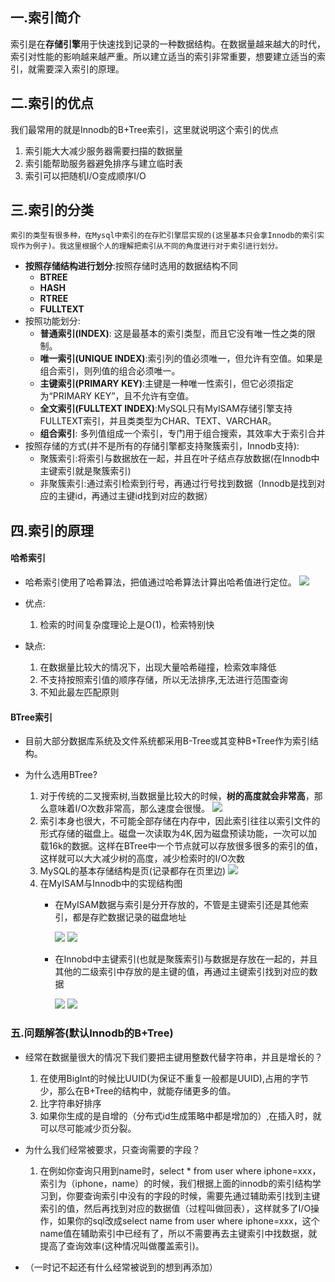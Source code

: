 ## 一.索引简介
索引是在**存储引擎**用于快速找到记录的一种数据结构。在数据量越来越大的时代，索引对性能的影响越来越严重。所以建立适当的索引非常重要，想要建立适当的索引，就需要深入索引的原理。

## 二.索引的优点
   我们最常用的就是Innodb的B+Tree索引，这里就说明这个索引的优点

1. 索引能大大减少服务器需要扫描的数据量
2. 索引能帮助服务器避免排序与建立临时表
3. 索引可以把随机I/O变成顺序I/O

## 三.索引的分类
    索引的类型有很多种，在Mysql中索引的在存贮引擎层实现的(这里基本只会拿Innodb的索引实现作为例子)。我这里根据个人的理解把索引从不同的角度进行对于索引进行划分。
- **按照存储结构进行划分**:按照存储时选用的数据结构不同
  - **BTREE**
  - **HASH**
  - **RTREE**
  - **FULLTEXT**
- 按照功能划分:
  - **普通索引(INDEX)**: 这是最基本的索引类型，而且它没有唯一性之类的限制。
  - **唯一索引(UNIQUE INDEX)**:索引列的值必须唯一，但允许有空值。如果是组合索引，则列值的组合必须唯一。
  - **主键索引(PRIMARY KEY)**:主键是一种唯一性索引，但它必须指定为“PRIMARY KEY”，且不允许有空值。
  - **全文索引(FULLTEXT INDEX)**:MySQL只有MyISAM存储引擎支持FULLTEXT索引，并且类类型为CHAR、TEXT、VARCHAR。
  - **组合索引**: 多列值组成一个索引，专门用于组合搜索，其效率大于索引合并
- 按照存储的方式(并不是所有的存储引擎都支持聚簇索引，Innodb支持):
  - 聚簇索引:将索引与数据放在一起，并且在叶子结点存放数据(在Innodb中主键索引就是聚簇索引)
  - 非聚簇索引:通过索引检索到行号，再通过行号找到数据（Innodb是找到对应的主键id，再通过主键id找到对应的数据）
## 四.索引的原理
#### 哈希索引
   - 哈希索引使用了哈希算法，把值通过哈希算法计算出哈希值进行定位。
    ![](../../image/哈希索引.jpg)

   - 优点:
        1. 检索的时间复杂度理论上是O(1)，检索特别快
   - 缺点:
        1. 在数据量比较大的情况下，出现大量哈希碰撞，检索效率降低
        2. 不支持按照索引值的顺序存储，所以无法排序,无法进行范围查询
        3. 不知此最左匹配原则

#### BTree索引
   - 目前大部分数据库系统及文件系统都采用B-Tree或其变种B+Tree作为索引结构。


- 为什么选用BTree?

  1. 对于传统的二叉搜索树,当数据量比较大的时候，**树的高度就会非常高**，那么意味着I/O次数非常高，那么速度会很慢。
     ![](../../image/二叉搜索树.jpg)
  2. 索引本身也很大，不可能全部存储在内存中，因此索引往往以索引文件的形式存储的磁盘上。磁盘一次读取为4K,因为磁盘预读功能，一次可以加载16k的数据。这样在BTree中一个节点就可以存放很多很多的索引的值，这样就可以大大减少树的高度，减少检索时的I/O次数
  3. MySQL的基本存储结构是页(记录都存在页里边)
     ![](../../image/页结构.jpg)
  4. 在MyISAM与Innodb中的实现结构图
      - 在MyISAM数据与索引是分开存放的，不管是主键索引还是其他索引，都是存贮数据记录的磁盘地址   
      
         ![](../../image/myisam.png)
         ![](../../image/myisam2.png)  
      - 在Innobd中主键索引(也就是聚簇索引)与数据是存放在一起的，并且其他的二级索引中存放的是主键的值，再通过主键索引找到对应的数据   
      
         ![](../../image/innodb1.png)
         ![](../../image/innodb2.png)

### 五.问题解答(默认Innodb的B+Tree)
 - 经常在数据量很大的情况下我们要把主键用整数代替字符串，并且是增长的？
    1. 在使用BigInt的时候比UUID(为保证不重复一般都是UUID),占用的字节少，那么在B+Tree的结构中，就能存储更多的值。
    2. 比字符串好排序
    3. 如果你生成的是自增的（分布式id生成策略中都是增加的）,在插入时，就可以尽可能减少页分裂。

- 为什么我们经常被要求，只查询需要的字段？
    1. 在例如你查询只用到name时，select * from user where iphone=xxx，索引为（iphone，name）的时候，我们根据上面的innodb的索引结构学习到，你要查询索引中没有的字段的时候，需要先通过辅助索引找到主键索引的值，然后再找到对应的数据值（过程叫做回表），这样就多了I/O操作，如果你的sql改成select name from user where iphone=xxx，这个name值在辅助索引中已经有了，所以不需要再去主键索引中找数据，就提高了查询效率(这种情况叫做覆盖索引)。
- （一时记不起还有什么经常被说到的想到再添加）



